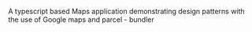 A typescript based Maps application demonstrating design patterns with the use of Google maps and parcel - bundler

